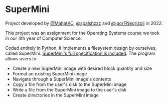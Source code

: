 # SuperMini

Project developed by  [@MahatKC](https://www.github.com/MahatKC), [@spalshzzz](https://github.com/spalshzzz) and [@igorFNegrizoli](https://www.github.com/igorFNegrizoli) in 2022.

This project was an assignment for the Operating Systems course we took in our 4th year of Computer Science.

Coded entirely in Python, it implements a filesystem design by ourselves, called SuperMini. [SuperMini's full specification is included](https://github.com/MahatKC/SuperMini/blob/main/Especifica%C3%A7%C3%A3o.pdf). The program allows users to:

<ul>
  <li>Create a new SuperMini image with desired block quantity and size</li>
  <li>Format an existing SuperMini image</li>
  <li>Navigate through a SuperMini image's contents</li>
  <li>Copy a file from the user's disk to the SuperMini image</li>
  <li>Write a file from the SuperMini image to the user's disk</li>
  <li>Create directories in the SuperMini image</li>
</ul>
